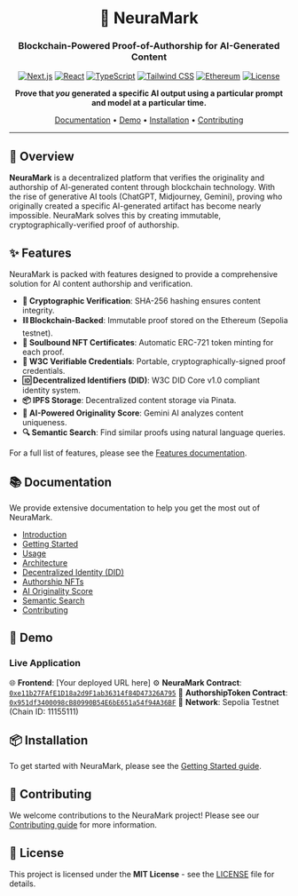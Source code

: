 <div align="center">

# 🧠 NeuraMark

### Blockchain-Powered Proof-of-Authorship for AI-Generated Content

[![Next.js](https://img.shields.io/badge/Next.js-15.5.6-black?style=for-the-badge&logo=next.js)](https://nextjs.org/)
[![React](https://img.shields.io/badge/React-19.1.0-61dafb?style=for-the-badge&logo=react)](https://react.dev/)
[![TypeScript](https://img.shields.io/badge/TypeScript-5.0-3178c6?style=for-the-badge&logo=typescript)](https://www.typescriptlang.org/)
[![Tailwind CSS](https://img.shields.io/badge/Tailwind-4.0-38bdf8?style=for-the-badge&logo=tailwind-css)](https://tailwindcss.com/)
[![Ethereum](https://img.shields.io/badge/Ethereum-Sepolia-627eea?style=for-the-badge&logo=ethereum)](https://ethereum.org/)
[![License](https://img.shields.io/badge/License-MIT-green?style=for-the-badge)](LICENSE)

<p align="center">
  <strong>Prove that <em>you</em> generated a specific AI output using a particular prompt and model at a particular time.</strong>
</p>

[Documentation](#-documentation) •
[Demo](#-demo) •
[Installation](#-installation) •
[Contributing](#-contributing)

</div>

---

## 🎯 Overview

**NeuraMark** is a decentralized platform that verifies the originality and authorship of AI-generated content through blockchain technology. With the rise of generative AI tools (ChatGPT, Midjourney, Gemini), proving who originally created a specific AI-generated artifact has become nearly impossible. NeuraMark solves this by creating immutable, cryptographically-verified proof of authorship.

## ✨ Features

NeuraMark is packed with features designed to provide a comprehensive solution for AI content authorship and verification.

-   **🔐 Cryptographic Verification**: SHA-256 hashing ensures content integrity.
-   **⛓️ Blockchain-Backed**: Immutable proof stored on the Ethereum (Sepolia testnet).
-   **🎨 Soulbound NFT Certificates**: Automatic ERC-721 token minting for each proof.
-   **📄 W3C Verifiable Credentials**: Portable, cryptographically-signed proof credentials.
-   **🆔 Decentralized Identifiers (DID)**: W3C DID Core v1.0 compliant identity system.
-   **📦 IPFS Storage**: Decentralized content storage via Pinata.
-   **🤖 AI-Powered Originality Score**: Gemini AI analyzes content uniqueness.
-   **🔍 Semantic Search**: Find similar proofs using natural language queries.

For a full list of features, please see the [Features documentation](./docs/features.md).

## 📚 Documentation

We provide extensive documentation to help you get the most out of NeuraMark.

-   [Introduction](./docs/introduction.md)
-   [Getting Started](./docs/getting-started.md)
-   [Usage](./docs/usage.md)
-   [Architecture](./docs/architecture.md)
-   [Decentralized Identity (DID)](./docs/decentralized-identity.md)
-   [Authorship NFTs](./docs/authorship-nfts.md)
-   [AI Originality Score](./docs/ai-originality-score.md)
-   [Semantic Search](./docs/semantic-search.md)
-   [Contributing](./docs/contributing.md)

## 🚀 Demo

### Live Application

🌐 **Frontend**: [Your deployed URL here]
⚙️ **NeuraMark Contract**: [`0xe11b27FAfE1D18a2d9F1ab36314f84D47326A795`](https://sepolia.etherscan.io/address/0xe11b27FAfE1D18a2d9F1ab36314f84D47326A795)
🎨 **AuthorshipToken Contract**: [`0x951df3400098cB80990B54E6bE651a54f94A36BF`](https://sepolia.etherscan.io/address/0x951df3400098cB80990B54E6bE651a54f94A36BF)
🔗 **Network**: Sepolia Testnet (Chain ID: 11155111)

## 📦 Installation

To get started with NeuraMark, please see the [Getting Started guide](./docs/getting-started.md).

## 🤝 Contributing

We welcome contributions to the NeuraMark project! Please see our [Contributing guide](./docs/contributing.md) for more information.

## 📄 License

This project is licensed under the **MIT License** - see the [LICENSE](LICENSE) file for details.
